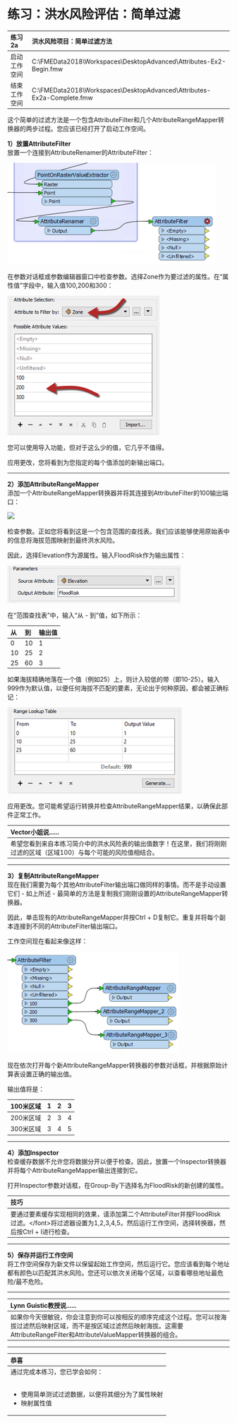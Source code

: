 # 练习：洪水风险评估：简单过滤

| 练习2a | 洪水风险项目：简单过滤方法 |
| :---|:--- |
| 启动工作空间 | C:\FMEData2018\Workspaces\DesktopAdvanced\Attributes-Ex2-Begin.fmw |
| 结束工作空间 | C:\FMEData2018\Workspaces\DesktopAdvanced\Attributes-Ex2a-Complete.fmw |

这个简单的过滤方法是一个包含AttributeFilter和几个AttributeRangeMapper转换器的两步过程。您应该已经打开了启动工作空间。

  
**1）放置AttributeFilter**  
放置一个连接到AttributeRenamer的AttributeFilter：

[![](../../.gitbook/assets/img1.219.ex2a.attributefilteroncanvas.png)](https://github.com/safesoftware/FMETraining/blob/Desktop-Advanced-2018/DesktopAdvanced1Attributes/Images/Img1.219.Ex2a.AttributeFilterOnCanvas.png)

在参数对话框或参数编辑器窗口中检查参数。选择Zone作为要过滤的属性。在“属性值”字段中，输入值100,200和300：

[![](../../.gitbook/assets/img1.220.ex2a.attributefilterparameters.png)](https://github.com/safesoftware/FMETraining/blob/Desktop-Advanced-2018/DesktopAdvanced1Attributes/Images/Img1.220.Ex2a.AttributeFilterParameters.png)

您可以使用导入功能，但对于这么少的值，它几乎不值得。

应用更改，您将看到为您指定的每个值添加的新输出端口。

---
  
**2）添加AttributeRangeMapper**  
添加一个AttributeRangeMapper转换器并将其连接到AttributeFilter的100输出端口：

[![](https://github.com/xuhengxx/FMETraining-1/tree/8f6a5c8abb7fbfdbef1e0e8b81b6c860e9fbbd6d/DesktopAdvanced1Attributes/Images/ImagesImg1.221.Ex2a.AttributeRangeMapperOnCanvas.png)](https://github.com/safesoftware/FMETraining/blob/Desktop-Advanced-2018/DesktopAdvanced1Attributes/Images/Img1.221.Ex2a.AttributeRangeMapperOnCanvas.png)

检查参数。正如您将看到这是一个包含范围的查找表。我们应该能够使用原始表中的信息将海拔范围映射到最终洪水风险。

因此，选择Elevation作为源属性。输入FloodRisk作为输出属性：

[![](../../.gitbook/assets/img1.222.ex2a.attributerangemapperparameters1.png)](https://github.com/safesoftware/FMETraining/blob/Desktop-Advanced-2018/DesktopAdvanced1Attributes/Images/Img1.222.Ex2a.AttributeRangeMapperParameters1.png)

在“范围查找表”中，输入“从 - 到”值，如下所示：

| 从 | 到 | 输出值 |
| :--- | :--- | :--- |
| 0 | 10 | 1 |
| 10 | 25 | 2 |
| 25 | 60 | 3 |

如果海拔精确地落在一个值（例如25）上，则计入较低的带（即10-25）。输入999作为默认值，以便任何海拔不匹配的要素，无论出于何种原因，都会被正确标记：

[![](../../.gitbook/assets/img1.223.ex2a.attributerangemapperparameters2.png)](https://github.com/safesoftware/FMETraining/blob/Desktop-Advanced-2018/DesktopAdvanced1Attributes/Images/Img1.223.Ex2a.AttributeRangeMapperParameters2.png)

应用更改。您可能希望运行转换并检查AttributeRangeMapper结果，以确保此部件正常工作。

|  Vector小姐说...... |
| :--- |
|  希望您看到来自本练习简介中的洪水风险表的输出值数字！在这里，我们将刚刚过滤的区域（区域100）与每个可能的风险值相结合。 |

 ---
 
**3）复制AttributeRangeMapper**  
现在我们需要为每个其他AttributeFilter输出端口做同样的事情。而不是手动设置它们 - 如上所述 - 最简单的方法是复制我们刚刚设置的AttributeRangeMapper转换器。

因此，单击现有的AttributeRangeMapper并按Ctrl + D复制它。重复并将每个副本连接到不同的AttributeFilter输出端口。

工作空间现在看起来像这样：

[![](../../.gitbook/assets/img1.224.ex2a.attributerangemappersx3.png)](https://github.com/safesoftware/FMETraining/blob/Desktop-Advanced-2018/DesktopAdvanced1Attributes/Images/Img1.224.Ex2a.AttributeRangeMappersx3.png)

现在依次打开每个新AttributeRangeMapper转换器的参数对话框，并根据原始计算表设置正确的输出值。

输出值将是：

| 100米区域 | 1 | 2 | 3 |
| :--- | :--- | :--- | :--- |
| 200米区域 | 2 | 3 | 4 |
| 300米区域 | 3 | 4 | 5 |

---

**4）添加Inspector**  
检查缓存数据不允许您将数据分开以便于检查。因此，放置一个Inspector转换器并将每个AttributeRangeMapper输出连接到它。

打开Inspector参数对话框，在Group-By下选择名为FloodRisk的新创建的属性。

| 技巧 |
|:---|
| 要通过要素缓存实现相同的效果，请添加第二个AttributeFilter并按FloodRisk过滤。&lt;/font&gt;将过滤器设置为1,2,3,4,5。然后运行工作空间，选择转换器，然后按Ctrl + I进行检查。|

---
  
**5）保存并运行工作空间**  
将工作空间保存为新文件以保留起始工作空间，然后运行它。您应该看到每个地址都有颜色以匹配其洪水风险。您还可以依次关闭每个区域，以查看哪些地址最危险/最不危险。

 ---
 
| Lynn Guistic教授说...... |
| :--- |
| 如果你今天很敏锐，你会注意到你可以按相反的顺序完成这个过程。您可以按海拔过滤然后映射区域，而不是按区域过滤然后映射海拔。这需要AttributeRangeFilter和AttributeValueMapper转换器的组合。 |

---

| 恭喜 |
| :--- |
| 通过完成本练习，您已学会如何：<br><br><ul><li>使用简单测试过滤数据，以便将其细分为了属性映射</li><li>映射属性值</li></ul>  |



